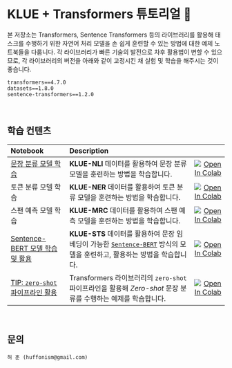 # KLUE + Transformers 튜토리얼 🤗

본 저장소는 Transformers, Sentence Transformers 등의 라이브러리를 활용해 태스크를 수행하기 위한 자연어 처리 모델을 손 쉽게 훈련할 수 있는 방법에 대한 예제 노트북들을 다룹니다. 각 라이브러리가 빠른 기술의 발전으로 차후 활용법이 변할 수 있으므로, 각 라이브러리의 버전을 아래와 같이 고정시킨 채 실험 및 학습을 해주시는 것이 좋습니다.

```
transformers==4.7.0
datasets==1.8.0
sentence-transformers==1.2.0
```

<br>

## 학습 컨텐츠

| Notebook     |      Description      |   |
|:----------|:-------------|------:|
| [문장 분류 모델 학습](https://github.com/Huffon/klue-transformers-tutorial/blob/master/natural_language_inference.ipynb) | **KLUE-NLI** 데이터를 활용하여 문장 분류 모델을 훈련하는 방법을 학습합니다. | [![Open In Colab](https://colab.research.google.com/assets/colab-badge.svg)](https://colab.research.google.com/github/Huffon/klue-transformers-tutorial/blob/master/natural_language_inference.ipynb) |
| 토큰 분류 모델 학습 | **KLUE-NER** 데이터를 활용하여 토큰 분류 모델을 훈련하는 방법을 학습합니다. | [![Open In Colab](https://colab.research.google.com/assets/colab-badge.svg)](https://colab.research.google.com/github/Huffon/klue-transformers-tutorial/blob/master/named_entity_recognition.ipynb) |
| 스팬 예측 모델 학습 | **KLUE-MRC** 데이터를 활용하여  스팬 예측 모델을 훈련하는 방법을 학습합니다. | [![Open In Colab](https://colab.research.google.com/assets/colab-badge.svg)](https://colab.research.google.com/github/Huffon/klue-transformers-tutorial/blob/master/machine_reading_comprehension.ipynb) |
| [Sentence-BERT 모델 학습 및 활용](https://github.com/Huffon/klue-transformers-tutorial/blob/master/sentence_transformers.ipynb) | **KLUE-STS** 데이터를 활용하여 문장 임베딩이 가능한 [`Sentence-BERT`](https://arxiv.org/abs/1908.10084) 방식의 모델을 훈련하고, 활용하는 방법을 학습합니다. |[![Open In Colab](https://colab.research.google.com/assets/colab-badge.svg)](https://colab.research.google.com/github/Huffon/klue-transformers-tutorial/blob/master/sentence_transformers.ipynb) |
| [TIP: `zero-shot` 파이프라인 활용](https://github.com/Huffon/klue-transformers-tutorial/blob/master/zero_shot_classification.ipynb) | Transformers 라이브러리의 `zero-shot` 파이프라인을 활용해 *Zero-shot* 문장 분류를 수행하는 예제를 학습합니다. | [![Open In Colab](https://colab.research.google.com/assets/colab-badge.svg)](https://colab.research.google.com/github/Huffon/klue-transformers-tutorial/blob/master/zero_shot_classification.ipynb) |

<br>

## 문의

```
허 훈 (huffonism@gmail.com)
```

